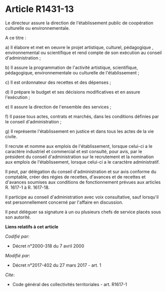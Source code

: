 # Article R1431-13

Le directeur assure la direction de l'établissement public de coopération culturelle ou environnementale.

A ce titre :

a) Il élabore et met en oeuvre le projet artistique, culturel, pédagogique , environnemental ou scientifique et rend compte
de son exécution au conseil d'administration ;

b) Il assure la programmation de l'activité artistique, scientifique, pédagogique, environnementale ou culturelle de
l'établissement ;

c) Il est ordonnateur des recettes et des dépenses ;

d) Il prépare le budget et ses décisions modificatives et en assure l'exécution ;

e) Il assure la direction de l'ensemble des services ;

f) Il passe tous actes, contrats et marchés, dans les conditions définies par le conseil d'administration ;

g) Il représente l'établissement en justice et dans tous les actes de la vie civile.

Il recrute et nomme aux emplois de l'établissement, lorsque celui-ci a le caractère industriel et commercial et est consulté,
pour avis, par le président du conseil d'administration sur le recrutement et la nomination aux emplois de l'établissement,
lorsque celui-ci a le caractère administratif.

Il peut, par délégation du conseil d'administration et sur avis conforme du comptable, créer des régies de recettes,
d'avances et de recettes et d'avances soumises aux conditions de fonctionnement prévues aux articles R. 1617-1 à R. 1617-18.

Il participe au conseil d'administration avec voix consultative, sauf lorsqu'il est personnellement concerné par l'affaire en
discussion.

Il peut déléguer sa signature à un ou plusieurs chefs de service placés sous son autorité.

**Liens relatifs à cet article**

_Codifié par_:

  - Décret n°2000-318 du 7 avril 2000

_Modifié par_:

  - Décret n°2017-402 du 27 mars 2017 - art. 1

_Cite_:

  - Code général des collectivités territoriales - art. R1617-1
